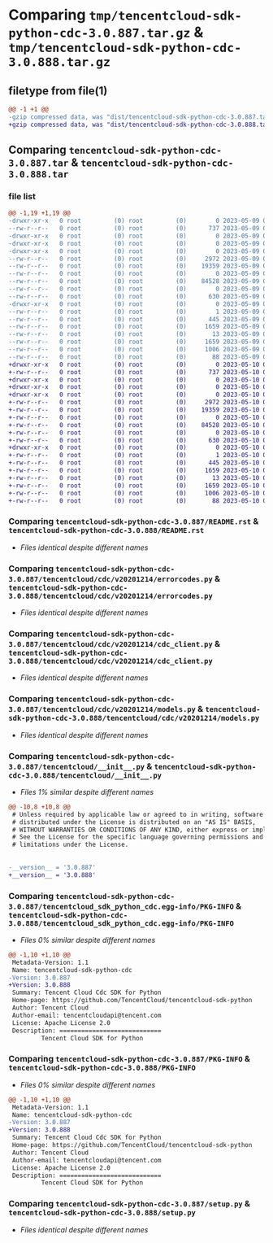 # Comparing `tmp/tencentcloud-sdk-python-cdc-3.0.887.tar.gz` & `tmp/tencentcloud-sdk-python-cdc-3.0.888.tar.gz`

## filetype from file(1)

```diff
@@ -1 +1 @@
-gzip compressed data, was "dist/tencentcloud-sdk-python-cdc-3.0.887.tar", last modified: Tue May  9 02:31:58 2023, max compression
+gzip compressed data, was "dist/tencentcloud-sdk-python-cdc-3.0.888.tar", last modified: Wed May 10 01:56:37 2023, max compression
```

## Comparing `tencentcloud-sdk-python-cdc-3.0.887.tar` & `tencentcloud-sdk-python-cdc-3.0.888.tar`

### file list

```diff
@@ -1,19 +1,19 @@
-drwxr-xr-x   0 root         (0) root         (0)        0 2023-05-09 02:31:58.000000 tencentcloud-sdk-python-cdc-3.0.887/
--rw-r--r--   0 root         (0) root         (0)      737 2023-05-09 02:31:58.000000 tencentcloud-sdk-python-cdc-3.0.887/README.rst
-drwxr-xr-x   0 root         (0) root         (0)        0 2023-05-09 02:31:58.000000 tencentcloud-sdk-python-cdc-3.0.887/tencentcloud/
-drwxr-xr-x   0 root         (0) root         (0)        0 2023-05-09 02:31:58.000000 tencentcloud-sdk-python-cdc-3.0.887/tencentcloud/cdc/
-drwxr-xr-x   0 root         (0) root         (0)        0 2023-05-09 02:31:58.000000 tencentcloud-sdk-python-cdc-3.0.887/tencentcloud/cdc/v20201214/
--rw-r--r--   0 root         (0) root         (0)     2972 2023-05-09 02:31:58.000000 tencentcloud-sdk-python-cdc-3.0.887/tencentcloud/cdc/v20201214/errorcodes.py
--rw-r--r--   0 root         (0) root         (0)    19359 2023-05-09 02:31:58.000000 tencentcloud-sdk-python-cdc-3.0.887/tencentcloud/cdc/v20201214/cdc_client.py
--rw-r--r--   0 root         (0) root         (0)        0 2023-05-09 02:31:58.000000 tencentcloud-sdk-python-cdc-3.0.887/tencentcloud/cdc/v20201214/__init__.py
--rw-r--r--   0 root         (0) root         (0)    84528 2023-05-09 02:31:58.000000 tencentcloud-sdk-python-cdc-3.0.887/tencentcloud/cdc/v20201214/models.py
--rw-r--r--   0 root         (0) root         (0)        0 2023-05-09 02:31:58.000000 tencentcloud-sdk-python-cdc-3.0.887/tencentcloud/cdc/__init__.py
--rw-r--r--   0 root         (0) root         (0)      630 2023-05-09 02:31:58.000000 tencentcloud-sdk-python-cdc-3.0.887/tencentcloud/__init__.py
-drwxr-xr-x   0 root         (0) root         (0)        0 2023-05-09 02:31:58.000000 tencentcloud-sdk-python-cdc-3.0.887/tencentcloud_sdk_python_cdc.egg-info/
--rw-r--r--   0 root         (0) root         (0)        1 2023-05-09 02:31:58.000000 tencentcloud-sdk-python-cdc-3.0.887/tencentcloud_sdk_python_cdc.egg-info/dependency_links.txt
--rw-r--r--   0 root         (0) root         (0)      445 2023-05-09 02:31:58.000000 tencentcloud-sdk-python-cdc-3.0.887/tencentcloud_sdk_python_cdc.egg-info/SOURCES.txt
--rw-r--r--   0 root         (0) root         (0)     1659 2023-05-09 02:31:58.000000 tencentcloud-sdk-python-cdc-3.0.887/tencentcloud_sdk_python_cdc.egg-info/PKG-INFO
--rw-r--r--   0 root         (0) root         (0)       13 2023-05-09 02:31:58.000000 tencentcloud-sdk-python-cdc-3.0.887/tencentcloud_sdk_python_cdc.egg-info/top_level.txt
--rw-r--r--   0 root         (0) root         (0)     1659 2023-05-09 02:31:58.000000 tencentcloud-sdk-python-cdc-3.0.887/PKG-INFO
--rw-r--r--   0 root         (0) root         (0)     1006 2023-05-09 02:31:58.000000 tencentcloud-sdk-python-cdc-3.0.887/setup.py
--rw-r--r--   0 root         (0) root         (0)       88 2023-05-09 02:31:58.000000 tencentcloud-sdk-python-cdc-3.0.887/setup.cfg
+drwxr-xr-x   0 root         (0) root         (0)        0 2023-05-10 01:56:37.000000 tencentcloud-sdk-python-cdc-3.0.888/
+-rw-r--r--   0 root         (0) root         (0)      737 2023-05-10 01:56:37.000000 tencentcloud-sdk-python-cdc-3.0.888/README.rst
+drwxr-xr-x   0 root         (0) root         (0)        0 2023-05-10 01:56:37.000000 tencentcloud-sdk-python-cdc-3.0.888/tencentcloud/
+drwxr-xr-x   0 root         (0) root         (0)        0 2023-05-10 01:56:37.000000 tencentcloud-sdk-python-cdc-3.0.888/tencentcloud/cdc/
+drwxr-xr-x   0 root         (0) root         (0)        0 2023-05-10 01:56:37.000000 tencentcloud-sdk-python-cdc-3.0.888/tencentcloud/cdc/v20201214/
+-rw-r--r--   0 root         (0) root         (0)     2972 2023-05-10 01:56:37.000000 tencentcloud-sdk-python-cdc-3.0.888/tencentcloud/cdc/v20201214/errorcodes.py
+-rw-r--r--   0 root         (0) root         (0)    19359 2023-05-10 01:56:37.000000 tencentcloud-sdk-python-cdc-3.0.888/tencentcloud/cdc/v20201214/cdc_client.py
+-rw-r--r--   0 root         (0) root         (0)        0 2023-05-10 01:56:37.000000 tencentcloud-sdk-python-cdc-3.0.888/tencentcloud/cdc/v20201214/__init__.py
+-rw-r--r--   0 root         (0) root         (0)    84528 2023-05-10 01:56:37.000000 tencentcloud-sdk-python-cdc-3.0.888/tencentcloud/cdc/v20201214/models.py
+-rw-r--r--   0 root         (0) root         (0)        0 2023-05-10 01:56:37.000000 tencentcloud-sdk-python-cdc-3.0.888/tencentcloud/cdc/__init__.py
+-rw-r--r--   0 root         (0) root         (0)      630 2023-05-10 01:56:37.000000 tencentcloud-sdk-python-cdc-3.0.888/tencentcloud/__init__.py
+drwxr-xr-x   0 root         (0) root         (0)        0 2023-05-10 01:56:37.000000 tencentcloud-sdk-python-cdc-3.0.888/tencentcloud_sdk_python_cdc.egg-info/
+-rw-r--r--   0 root         (0) root         (0)        1 2023-05-10 01:56:37.000000 tencentcloud-sdk-python-cdc-3.0.888/tencentcloud_sdk_python_cdc.egg-info/dependency_links.txt
+-rw-r--r--   0 root         (0) root         (0)      445 2023-05-10 01:56:37.000000 tencentcloud-sdk-python-cdc-3.0.888/tencentcloud_sdk_python_cdc.egg-info/SOURCES.txt
+-rw-r--r--   0 root         (0) root         (0)     1659 2023-05-10 01:56:37.000000 tencentcloud-sdk-python-cdc-3.0.888/tencentcloud_sdk_python_cdc.egg-info/PKG-INFO
+-rw-r--r--   0 root         (0) root         (0)       13 2023-05-10 01:56:37.000000 tencentcloud-sdk-python-cdc-3.0.888/tencentcloud_sdk_python_cdc.egg-info/top_level.txt
+-rw-r--r--   0 root         (0) root         (0)     1659 2023-05-10 01:56:37.000000 tencentcloud-sdk-python-cdc-3.0.888/PKG-INFO
+-rw-r--r--   0 root         (0) root         (0)     1006 2023-05-10 01:56:37.000000 tencentcloud-sdk-python-cdc-3.0.888/setup.py
+-rw-r--r--   0 root         (0) root         (0)       88 2023-05-10 01:56:37.000000 tencentcloud-sdk-python-cdc-3.0.888/setup.cfg
```

### Comparing `tencentcloud-sdk-python-cdc-3.0.887/README.rst` & `tencentcloud-sdk-python-cdc-3.0.888/README.rst`

 * *Files identical despite different names*

### Comparing `tencentcloud-sdk-python-cdc-3.0.887/tencentcloud/cdc/v20201214/errorcodes.py` & `tencentcloud-sdk-python-cdc-3.0.888/tencentcloud/cdc/v20201214/errorcodes.py`

 * *Files identical despite different names*

### Comparing `tencentcloud-sdk-python-cdc-3.0.887/tencentcloud/cdc/v20201214/cdc_client.py` & `tencentcloud-sdk-python-cdc-3.0.888/tencentcloud/cdc/v20201214/cdc_client.py`

 * *Files identical despite different names*

### Comparing `tencentcloud-sdk-python-cdc-3.0.887/tencentcloud/cdc/v20201214/models.py` & `tencentcloud-sdk-python-cdc-3.0.888/tencentcloud/cdc/v20201214/models.py`

 * *Files identical despite different names*

### Comparing `tencentcloud-sdk-python-cdc-3.0.887/tencentcloud/__init__.py` & `tencentcloud-sdk-python-cdc-3.0.888/tencentcloud/__init__.py`

 * *Files 1% similar despite different names*

```diff
@@ -10,8 +10,8 @@
 # Unless required by applicable law or agreed to in writing, software
 # distributed under the License is distributed on an "AS IS" BASIS,
 # WITHOUT WARRANTIES OR CONDITIONS OF ANY KIND, either express or implied.
 # See the License for the specific language governing permissions and
 # limitations under the License.
 
 
-__version__ = '3.0.887'
+__version__ = '3.0.888'
```

### Comparing `tencentcloud-sdk-python-cdc-3.0.887/tencentcloud_sdk_python_cdc.egg-info/PKG-INFO` & `tencentcloud-sdk-python-cdc-3.0.888/tencentcloud_sdk_python_cdc.egg-info/PKG-INFO`

 * *Files 0% similar despite different names*

```diff
@@ -1,10 +1,10 @@
 Metadata-Version: 1.1
 Name: tencentcloud-sdk-python-cdc
-Version: 3.0.887
+Version: 3.0.888
 Summary: Tencent Cloud Cdc SDK for Python
 Home-page: https://github.com/TencentCloud/tencentcloud-sdk-python
 Author: Tencent Cloud
 Author-email: tencentcloudapi@tencent.com
 License: Apache License 2.0
 Description: ============================
         Tencent Cloud SDK for Python
```

### Comparing `tencentcloud-sdk-python-cdc-3.0.887/PKG-INFO` & `tencentcloud-sdk-python-cdc-3.0.888/PKG-INFO`

 * *Files 0% similar despite different names*

```diff
@@ -1,10 +1,10 @@
 Metadata-Version: 1.1
 Name: tencentcloud-sdk-python-cdc
-Version: 3.0.887
+Version: 3.0.888
 Summary: Tencent Cloud Cdc SDK for Python
 Home-page: https://github.com/TencentCloud/tencentcloud-sdk-python
 Author: Tencent Cloud
 Author-email: tencentcloudapi@tencent.com
 License: Apache License 2.0
 Description: ============================
         Tencent Cloud SDK for Python
```

### Comparing `tencentcloud-sdk-python-cdc-3.0.887/setup.py` & `tencentcloud-sdk-python-cdc-3.0.888/setup.py`

 * *Files identical despite different names*

